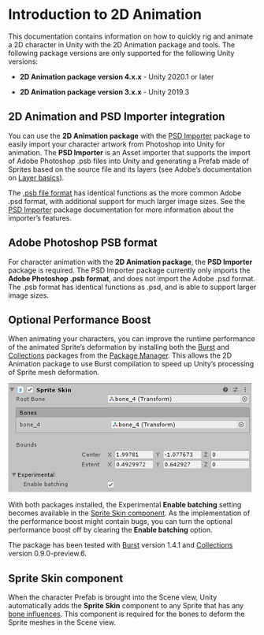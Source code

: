 # Introduction to 2D Animation

This documentation contains information on how to quickly rig and animate a 2D character in Unity with the 2D Animation package and tools. The following package versions are only supported for the following Unity versions:

* __2D Animation package version 4.x.x__ - Unity 2020.1 or later

* __2D Animation package version 3.x.x__ - Unity 2019.3

## 2D Animation and PSD Importer integration

You can use the __2D Animation package__ with the [PSD Importer](https://docs.unity3d.com/Packages/com.unity.2d.psdimporter@latest) package to easily import your character artwork from Photoshop into Unity for animation. The __PSD Importer__ is an Asset importer that supports the import of Adobe Photoshop .psb files into Unity and generating a Prefab made of Sprites based on the source file and its layers (see Adobe’s documentation on [Layer basics](https://helpx.adobe.com/photoshop/using/layer-basics.html)). 

The [.psb](https://helpx.adobe.com/photoshop/using/file-formats.html#large_document_format_psb)[ file format](https://helpx.adobe.com/photoshop/using/file-formats.html#large_document_format_psb) has identical functions as the more common Adobe .psd format, with additional support for much larger image sizes. See the [PSD Importer](https://docs.unity3d.com/Packages/com.unity.2d.psdimporter@latest/index.html) package documentation for more information about the importer’s features.

## Adobe Photoshop PSB format

For character animation with the __2D Animation package__, the __PSD Importer__ package is required. The PSD Importer package currently only imports the __Adobe Photoshop .psb format__, and does not import the Adobe .psd format. The .psb format has identical functions as .psd, and is able to support larger image sizes.

## Optional Performance Boost

When animating your characters, you can improve the runtime performance of the animated Sprite’s deformation by installing both the [Burst](https://docs.unity3d.com/Packages/com.unity.burst@latest) and [Collections](https://docs.unity3d.com/Packages/com.unity.collections@latest) packages from the [Package Manager](https://docs.unity3d.com/Manual/upm-ui.html). This allows the 2D Animation package to use Burst compilation to speed up Unity’s processing of Sprite mesh deformation.

![](images/SpriteSkin_inspect_exp.png)

With both packages installed, the Experimental __Enable batching__ setting becomes available in the [Sprite Skin component](#sprite-skin-component). As the implementation of the performance boost might contain bugs, you can turn the optional performance boost off by clearing the __Enable batching__ option.

The package has been tested with [Burst](https://docs.unity3d.com/Packages/com.unity.burst@latest) version 1.4.1 and [Collections](https://docs.unity3d.com/Packages/com.unity.collections@latest) version 0.9.0-preview.6.

## Sprite Skin component

When the character Prefab is brought into the Scene view, Unity automatically adds the __Sprite Skin__ component to any Sprite that has any [bone influences](SkinEdToolsShortcuts.md#bone-influences). This component is required for the bones to deform the Sprite meshes in the Scene view.
